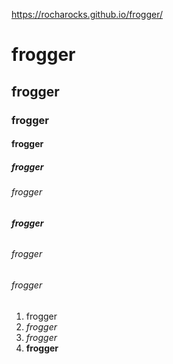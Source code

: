 https://rocharocks.github.io/frogger/


# frogger
## frogger
### frogger
#### frogger
##### frogger
###### frogger 
###### **frogger**
###### *frogger*
###### _frogger_

1. frogger
2. *frogger*
3. _frogger_
4. **frogger**
   
